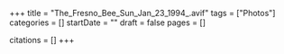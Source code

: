 +++
title = "The_Fresno_Bee_Sun_Jan_23_1994_.avif"
tags = ["Photos"]
categories = []
startDate = ""
draft = false
pages = []

citations = []
+++
